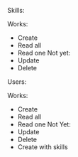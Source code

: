 Skills:

Works:
- Create
- Read all
- Read one
Not yet:
- Update
- Delete

Users:

Works:
- Create
- Read all
- Read one
Not Yet:
- Update
- Delete
- Create with skills